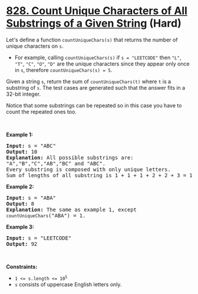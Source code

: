 # [828. Count Unique Characters of All Substrings of a Given String][link] (Hard)

[link]: https://leetcode.com/problems/count-unique-characters-of-all-substrings-of-a-given-string/

<p>Let&#39;s define a function <code>countUniqueChars(s)</code> that returns the number of unique
characters on <code>s</code>.</p>

<ul>
	<li>For example, calling <code>countUniqueChars(s)</code> if <code>s = &quot;LEETCODE&quot;</code>
then <code>&quot;L&quot;</code>, <code>&quot;T&quot;</code>, <code>&quot;C&quot;</code>,
<code>&quot;O&quot;</code>, <code>&quot;D&quot;</code> are the unique characters since they appear
only once in <code>s</code>, therefore <code>countUniqueChars(s) = 5</code>.</li>
</ul>

<p>Given a string <code>s</code>, return the sum of <code>countUniqueChars(t)</code> where
<code>t</code> is a substring of <code>s</code>. The test cases are generated such that the answer
fits in a 32-bit integer.</p>

<p>Notice that some substrings can be repeated so in this case you have to count the repeated ones
too.</p>

<p>&nbsp;</p>
<p><strong class="example">Example 1:</strong></p>

<pre>
<strong>Input:</strong> s = &quot;ABC&quot;
<strong>Output:</strong> 10
<strong>Explanation: </strong>All possible substrings are:
&quot;A&quot;,&quot;B&quot;,&quot;C&quot;,&quot;AB&quot;,&quot;BC&quot; and &quot;ABC&quot;.
Every substring is composed with only unique letters.
Sum of lengths of all substring is 1 + 1 + 1 + 2 + 2 + 3 = 10
</pre>

<p><strong class="example">Example 2:</strong></p>

<pre>
<strong>Input:</strong> s = &quot;ABA&quot;
<strong>Output:</strong> 8
<strong>Explanation: </strong>The same as example 1, except
<code>countUniqueChars</code>(&quot;ABA&quot;) = 1.
</pre>

<p><strong class="example">Example 3:</strong></p>

<pre>
<strong>Input:</strong> s = &quot;LEETCODE&quot;
<strong>Output:</strong> 92
</pre>

<p>&nbsp;</p>
<p><strong>Constraints:</strong></p>

<ul>
	<li><code>1 &lt;= s.length &lt;= 10<sup>5</sup></code></li>
	<li><code>s</code> consists of uppercase English letters only.</li>
</ul>

